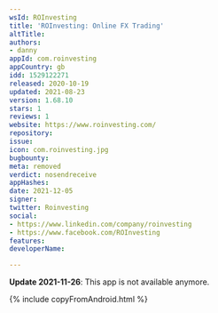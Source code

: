 ```yaml
---
wsId: ROInvesting
title: 'ROInvesting: Online FX Trading'
altTitle: 
authors:
- danny
appId: com.roinvesting
appCountry: gb
idd: 1529122271
released: 2020-10-19
updated: 2021-08-23
version: 1.68.10
stars: 1
reviews: 1
website: https://www.roinvesting.com/
repository: 
issue: 
icon: com.roinvesting.jpg
bugbounty: 
meta: removed
verdict: nosendreceive
appHashes: 
date: 2021-12-05
signer: 
twitter: Roinvesting
social:
- https://www.linkedin.com/company/roinvesting
- https://www.facebook.com/ROInvesting
features: 
developerName: 

---
```


**Update 2021-11-26**: This app is not available anymore.

{% include copyFromAndroid.html %}
